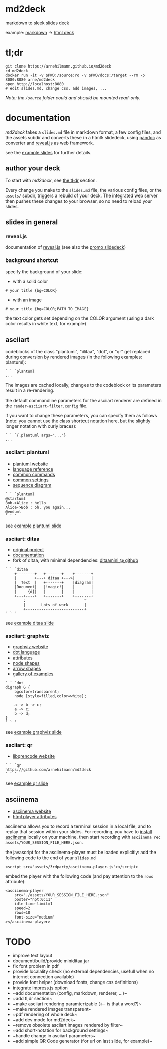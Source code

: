 # md2deck

markdown to sleek slides deck

example: [markdown](https://raw.githubusercontent.com/arnehilmann/md2deck/master/example/slides.md)
-> [html deck](https://arnehilmann.github.io/md2deck/)


# tl;dr

```
git clone https://arnehilmann.github.io/md2deck
cd md2deck
docker run -it -v $PWD:/source:ro -v $PWD/docs:/target --rm -p 8080:8080 arne/md2deck
open http://localhost:8080
# edit slides.md, change css, add images, ...
```
*Note: the ```/source``` folder could and should be mounted read-only.*


# documentation

*md2deck* takes a ```slides.md``` file in markdown format, a few config files, and the assets subdir
and converts these in a html5 slidedeck, using [pandoc](http://pandoc.org) as converter
and [reveal.js](http://lab.hakim.se/reveal-js/) as web framework.

see the [example slides](https://raw.githubusercontent.com/arnehilmann/md2deck/master/example/slides.md)
for further details.

## author your deck

To start with *md2deck*, see [the tl;dr](#tldr) section.

Every change you make to the ```slides.md``` file, the various config files, or the
```assets/``` subdir, triggers a rebuild of your deck.
The integrated web server then pushes these changes to your browser, so no need to
reload your slides.


## slides in general

### reveal.js

documentation of [reveal.js](https://github.com/hakimel/reveal.js/)
(see also the [promo slidedeck](http://lab.hakim.se/reveal-js/#/))

### background shortcut

specify the background of your slide:

* with a solid color
```
# your title {bg=COLOR}
```

* with an image

```
# your title {bg=COLOR;PATH_TO_IMAGE}
```

the text color gets set depending on the COLOR argument
(using a dark color results in white text, for example)



## asciiart

codeblocks of the class "plantuml", "ditaa", "dot", or "qr" get replaced during
conversion by rendered images (in the following examples: plantuml):

```
` ` `plantuml
...
```

The images are cached locally, changes to the codeblock or its parameters result
in a re-rendering.

the default commandline parameters for the asciiart renderer are defined
in the ```render-asciiart-filter.config``` file.

if you want to change these parameters, you can specify them as follows (note:
you cannot use the class shortcut notation here, but the slightly longer notation
with curly braces):
```
` ` `{.plantuml args="..."}
...
```

### asciiart: plantuml

* [plantuml website](http://plantuml.com)
* [language reference](http://plantuml.com/PlantUML_Language_Reference_Guide.pdf)
* [common commands](http://plantuml.com/commons)
* [common settings](http://plantuml.com/skinparam)
* [sequence diagram](http://plantuml.com/sequence-diagram)

```
` ` `plantuml
@startuml
Bob->Alice : hello
Alice->Bob : oh, you again...
@enduml
` ` `
```
see [example plantuml slide](https://arnehilmann.github.io/md2deck/#/plantuml)

### asciiart: ditaa

* [original project](https://github.com/stathissideris/ditaa)
* [documentation](https://github.com/stathissideris/ditaa#usage-and-syntax)
* fork of ditaa, with minimal dependencies: [ditaamini @ github](https://github.com/pepijnve/ditaa.git)

```
` ` `ditaa
    +--------+   +-------+    +-------+
    |        +---+ ditaa +--->|       |
    |  Text  |   +-------+    |diagram|
    |Document|   |!magic!|    |       |
    |     {d}|   |       |    |       |
    +---+----+   +-------+    +-------+
        :                          ^
        |       Lots of work       |
        +--------------------------+
` ` `
```
see [example ditaa slide](https://arnehilmann.github.io/md2deck/#/ditaa)

### asciiart: graphviz

* [graphviz website](http://www.graphviz.org)
* [dot language](http://www.graphviz.org/pdf/dotguide.pdf)
* [attributes](http://www.graphviz.org/content/attrs)
* [node shapes](http://www.graphviz.org/content/node-shapes)
* [arrow shapes](http://www.graphviz.org/content/arrow-shapes)
* [gallery of examples](http://www.graphviz.org/Gallery.php)

```
` ` `dot
digraph G {
    bgcolor=transparent;
    node [style=filled,color=white];

    a -> b -> c;
    a -> c;
    b -> d;
}
` ` `
```
see [example graphviz slide](https://arnehilmann.github.io/md2deck/#/graphviz)

### asciiart: qr

* [libqrencode website](https://fukuchi.org/works/qrencode/)

```
` ` `qr
https://github.com/arnehilmann/md2deck
` ` `
```
see [example qr slide](https://arnehilmann.github.io/md2deck/#/md2deck-github)


## asciinema

* [asciinema website](https://asciinema.org)
* [html player attributes](https://github.com/asciinema/asciinema-player#asciinema-player-element-attributes)

asciinema allows you to record a terminal session in a local file, and to
replay that session within your slides.
For recording, you have to [install asciinema](https://asciinema.org/docs/installation)
locally on your machine, then start recording with ```asciinema rec assets/YOUR_SESSION_FILE_HERE.json```.

the javascript for the asciinema-player must be loaded explicitly: add the following
code to the end of your ```slides.md```
```
<script src="assets/3rdparty/asciinema-player.js"></script>
```

embed the player with the following code (and pay attention to the ```rows``` attribute):
```
<asciinema-player
    src="./assets/YOUR_SESSION_FILE_HERE.json"
    poster="npt:0:11"
    idle-time-limit=1
    speed=2
    rows=18
    font-size="medium"
></asciinema-player>
```


# TODO

* improve text layout
* document/build/provide miniditaa jar
* fix font problem in pdf
* provide localality check (no external dependencies, usefull when no internet connection available)
* provide font helper (download fonts, change css definitions)
* integrate impress.js option
* ~add documentation (config, markdown, renderer, ...)~
* ~add tl;dr section~
* ~make asciiart rendering paramterizable (<-- is that a word?)~
* ~make rendered images transparent~
* ~pdf rendering of whole deck~
* ~add dev mode for md2deck~
* ~remove obsolete asciiart images rendered by filter~
* ~add short-notation for background settings~
* ~handle change in asciiart parameters~
* ~add simple QR Code generator (for url on last slide, for example)~
